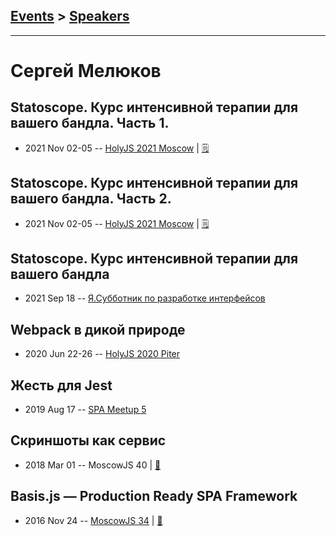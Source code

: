 ## [Events](../README.md) > [Speakers](../speakers.md)
---

# Сергей Мелюков

## Statoscope. Курс интенсивной терапии для вашего бандла. Часть 1.
- 2021 Nov 02-05 -- [HolyJS 2021 Moscow](https://www.youtube.com/watch?v=aAkmZ0gMYQ8)    | [:spiral_notepad:](https://habr.com/ru/company/jugru/blog/595595/)
## Statoscope. Курс интенсивной терапии для вашего бандла. Часть 2.
- 2021 Nov 02-05 -- [HolyJS 2021 Moscow](https://www.youtube.com/watch?v=-OUb1RmLhK0)    | [:spiral_notepad:](https://habr.com/ru/company/jugru/blog/595595/)
## Statoscope. Курс интенсивной терапии для вашего бандла
- 2021 Sep 18 -- [Я.Субботник по разработке интерфейсов](https://www.youtube.com/watch?v=y7FG9IkQBrI&t=765s)    
## Webpack в дикой природе
- 2020 Jun 22-26 -- [HolyJS 2020 Piter](https://youtu.be/qKz9YAeKYMs)    
## Жесть для Jest
- 2019 Aug 17 -- [SPA Meetup 5](https://www.youtube.com/watch?v=8_6Kuo5jFpU)    
## Скриншоты как сервис​
- 2018 Mar 01 -- MoscowJS 40  | [:notebook:](https://cloud.mail.ru/public/6ww5/gNyR9rpVx)  
## Basis.js — Production Ready SPA Framework
- 2016 Nov 24 -- [MoscowJS 34](https://www.youtube.com/watch?v=2b2ap0VEBhA)  | [:notebook:](http://www.slideshare.net/moscowjs/basisjs-production-ready-spa-framework)  
